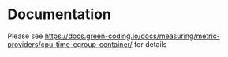 # Documentation

Please see https://docs.green-coding.io/docs/measuring/metric-providers/cpu-time-cgroup-container/ for details